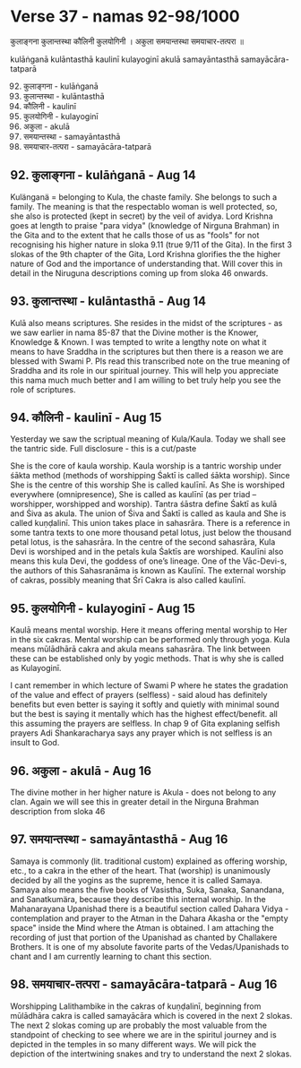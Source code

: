 # Verse 37 - namas 92-98/1000

कुलाङ्गना कुलान्तस्था कौलिनी कुलयोगिनी ।
अकुला समयान्तस्था समयाचार-तत्परा ॥ 

kulāṅganā kulāntasthā kaulinī kulayoginī 
akulā samayāntasthā samayācāra-tatparā

92. कुलाङ्गना - kulāṅganā
93. कुलान्तस्था - kulāntasthā
94. कौलिनी - kaulinī
95. कुलयोगिनी - kulayoginī
96. अकुला - akulā
97. समयान्तस्था - samayāntasthā
98. समयाचार-तत्परा - samayācāra-tatparā

## 92. कुलाङ्गना - kulāṅganā - Aug 14 

Kulänganä = belonging to Kula, the chaste family. She belongs to such a family. The meaning is that the respectablo woman is well protected, so, she also is protected (kept in secret) by the veil of avidya. Lord Krishna goes at length to praise "para vidya" (knowledge of Nirguna Brahman) in the Gita and to the extent that he calls those of us as "fools" for not recognising his higher nature in sloka 9.11 (true 9/11 of the Gita).  In the first 3 slokas of the 9th chapter of the Gita, Lord Krishna glorifies the the higher nature of God and the importance of understanding that. Will cover this in detail in the Niruguna descriptions coming up from sloka 46 onwards. 

## 93. कुलान्तस्था - kulāntasthā - Aug 14 

Kulā also means scriptures. She resides in the midst of the scriptures - as we saw earlier in nama 85-87 that the Divine mother is the Knower, Knowledge & Known. I was tempted to write a lengthy note on what it means to have Sraddha in the scriptures but then there is a reason we are blessed with Swami P.  Pls read this transcribed note on the true meaning of Sraddha and its role in our spiritual journey.  This will help you appreciate this nama much much better and I am willing to bet truly help you see the role of scriptures. 

## 94. कौलिनी - kaulinī - Aug 15

Yesterday we saw the scriptual meaning of Kula/Kaula.  Today we shall see the tantric side. Full disclosure - this is a cut/paste

She is the core of kaula worship. Kaula worship is a tantric worship under śākta method (methods of worshipping Śaktī is called śākta worship). Since She is the centre of this worship She is called kaulīnī. As She is worshiped everywhere (omnipresence), She is called as kaulīnī (as per triad – worshipper, worshipped and worship). Tantra śāstra define Śaktī as kulā and Śiva as akula. The union of Śiva and Śaktī is called as kaula and She is called kuṇḍalinī. This union takes place in sahasrāra. There is a reference in some tantra texts to one more thousand petal lotus, just below the thousand petal lotus, is the sahasrāra. In the centre of the second sahasrāra, Kula Devi is worshiped and in the petals kula Śaktīs are worshiped. Kaulīni also means this kula Devi, the goddess of one’s lineage. One of the Vāc-Devi-s, the authors of this Sahasranāma is known as Kaulīnī. The external worship of cakras, possibly meaning that Śrī Cakra is also called kaulīnī.

## 95. कुलयोगिनी - kulayoginī - Aug 15

Kaulā means mental worship. Here it means offering mental worship to Her in the six cakras. Mental worship can be performed only through yoga. Kula means mūlādhārā cakra and akula means sahasrāra. The link between these can be established only by yogic methods. That is why she is called as Kulayoginī.  

I cant remember in which lecture of Swami P where he states the gradation of the value and effect of prayers (selfless) - said aloud has definitely benefits but even better is saying it softly and quietly with minimal sound but the best is saying it mentally which has the highest effect/benefit. all this assuming the prayers are selfless.  In chap 9 of Gita explaning selfish prayers Adi Shankaracharya says any prayer which is not selfless is an insult to God. 

## 96. अकुला - akulā - Aug 16

The divine mother in her higher nature is Akula - does not belong to any clan.  Again we will see this in greater detail in the Nirguna Brahman description from sloka 46

## 97. समयान्तस्था - samayāntasthā - Aug 16

Samaya is commonly (lit. traditional custom) explained as offering worship, etc., to a cakra in the ether of the heart. That (worship) is unanimously decided by all the yogins as the supreme, hence it is called Samaya. Samaya also means the five books of Vasistha, Suka, Sanaka, Sanandana, and Sanatkumära, because they describe this internal worship. In the Mahanarayana Upanishad there is a beautiful section called Dahara Vidya - contemplation and prayer to the Atman in the Dahara Akasha or the "empty space" inside the Mind where the Atman is obtained.  I am attaching the recording of just that portion of the Upanishad as chanted by Challakere Brothers. It is one of my absolute favorite parts of the Vedas/Upanishads to chant and I am currently learning to chant this section. 

## 98. समयाचार-तत्परा - samayācāra-tatparā - Aug 16

Worshipping Lalithambike in the cakras of kuṇḍalinī, beginning from mūlādhāra cakra is called samayācāra which is covered in the next 2 slokas. The next 2 slokas coming up are probably the most valuable from the standpoint of checking to see where we are in the spiritul journey and is depicted in the temples in so many different ways.  We will pick the depiction of the intertwining snakes and try to understand the next 2 slokas.





